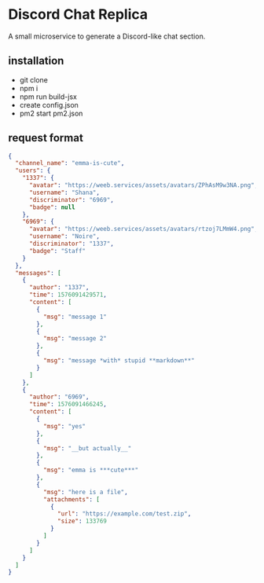# Discord Chat Replica

A small microservice to generate a Discord-like chat section.

## installation

 - git clone
 - npm i
 - npm run build-jsx
 - create config.json
 - pm2 start pm2.json

## request format

```json
{
  "channel_name": "emma-is-cute",
  "users": {
    "1337": {
      "avatar": "https://weeb.services/assets/avatars/ZPhAsM9w3NA.png",
      "username": "Shana",
      "discriminator": "6969",
      "badge": null
    },
    "6969": {
      "avatar": "https://weeb.services/assets/avatars/rtzoj7LMmW4.png",
      "username": "Noire",
      "discriminator": "1337",
      "badge": "Staff"
    }
  },
  "messages": [
    {
      "author": "1337",
      "time": 1576091429571,
      "content": [
        {
          "msg": "message 1"
        },
        {
          "msg": "message 2"
        },
        {
          "msg": "message *with* stupid **markdown**"
        }
      ]
    },
    {
      "author": "6969",
      "time": 1576091466245,
      "content": [
        {
          "msg": "yes"
        },
        {
          "msg": "__but actually__"
        },
        {
          "msg": "emma is ***cute***"
        },
        {
          "msg": "here is a file",
          "attachments": [
            {
              "url": "https://example.com/test.zip",
              "size": 133769
            }
          ]
        }
      ]
    }
  ]
}
```
